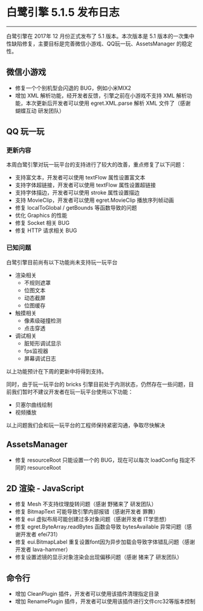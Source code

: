# 白鹭引擎 5.1.5 发布日志


---

白鹭引擎在 2017年 12 月份正式发布了 5.1 版本。本次版本是 5.1 版本的一次集中性缺陷修复，主要目标是完善微信小游戏、QQ玩一玩、AssetsManager 的稳定性。



## 微信小游戏

* 修复一个个别机型会闪退的 BUG，例如小米MIX2
* 增加 XML 解析功能，经开发者反馈，引擎之前在小游戏不支持 XML 解析功能，本次更新后开发者可以使用 egret.XML.parse 解析 XML 文件了（感谢 蝴蝶互动 研发团队）

## QQ 玩一玩

### 更新内容

本周白鹭引擎对玩一玩平台的支持进行了较大的改善，重点修复了以下问题：

* 支持富文本，开发者可以使用 textFlow 属性设置富文本
* 支持字体超链接，开发者可以使用 textFlow 属性设置超链接
* 支持字体描边，开发者可以使用 stroke 属性设置描边
* 支持 MovieClip，开发者可以使用 egret.MovieClip 播放序列帧动画
* 修复 localToGlobal / getBounds 等函数导致的问题
* 优化 Graphics 的性能
* 修复 Socket 相关 BUG
* 修复 HTTP 请求相关 BUG 


### 已知问题

白鹭引擎目前尚有以下功能尚未支持玩一玩平台

* 渲染相关
    * 不规则遮罩
    * 位图文本
    * 动态截屏
    * 位图缓存
* 触摸相关
    * 像素级碰撞检测
    * 点击穿透
* 调试相关
    * 脏矩形调试显示
    * fps监视器
    * 屏幕调试日志



以上功能预计在下周的更新中将得到支持。

同时，由于玩一玩平台的 bricks 引擎目前处于内测状态，仍然存在一些问题，目前我们暂时不建议开发者在玩一玩平台使用以下功能：

* 贝塞尔曲线绘制
* 视频播放

以上问题我们会和玩一玩平台的工程师保持紧密沟通，争取尽快解决

## AssetsManager

* 修复 resourceRoot 只能设置一个的 BUG，现在可以每次 loadConfig 指定不同的 resourceRoot

## 2D 渲染 - JavaScript

* 修复 Mesh 不支持纹理旋转问题（感谢 野猪来了 研发团队）
* 修复 BitmapText 可能导致引擎内部报错（感谢开发者 罪舞）
* 修复 eui 虚拟布局可能创建过多对象问题（感谢开发者 IT学思想）
* 修复 egret.ByteArray.readBytes 函数会导致 bytesAvailable 异常问题（感谢开发者 efei731）
* 修复 eui.BitmapLabel 重复设置font因为异步加载会导致字体错乱问题（感谢开发者 lava-hammer）
* 修复设置滤镜的显示对象渲染会出现偏移问题（感谢 猪来了 研发团队）

## 命令行

* 增加 CleanPlugin 插件，开发者可以使用该插件清理指定目录
* 增加 RenamePlugin 插件，开发者可以使用该插件进行文件crc32等版本控制